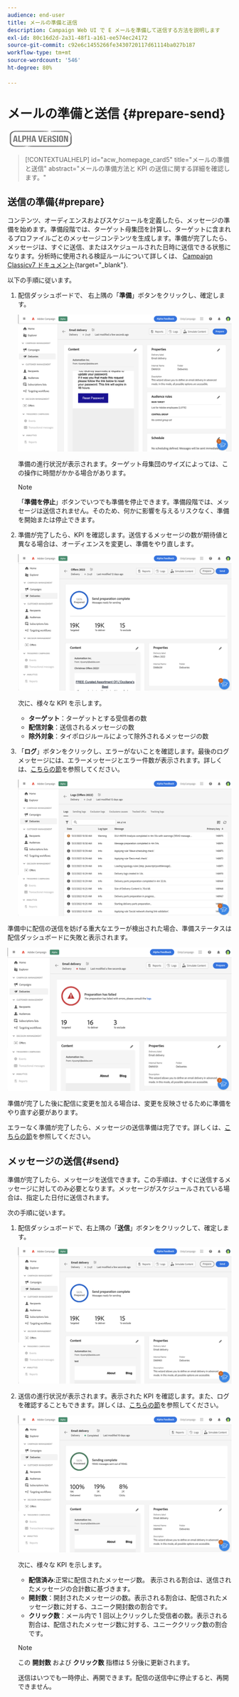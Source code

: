 ```yaml
---
audience: end-user
title: メールの準備と送信
description: Campaign Web UI で E メールを準備して送信する方法を説明します
exl-id: 80c16d2d-2a31-48f1-a161-ee574ec24172
source-git-commit: c92e6c1455266fe3430720117d61114ba027b187
workflow-type: tm+mt
source-wordcount: '546'
ht-degree: 80%

---
```


# メールの準備と送信 {#prepare-send}

![](../assets/do-not-localize/badge.png)

>[!CONTEXTUALHELP]
>id="acw_homepage_card5"
>title="メールの準備と送信"
>abstract="メールの準備方法と KPI の送信に関する詳細を確認します。"

<!--

	show how to prepare and send the email + the live kpis in the dashboard

like acc when preparation, target calculated then send
real time KPIs, not in AJO. similar to ACS.
exclusion logs, causes
-->

<!--
send also KPIs
-->

## 送信の準備{#prepare}

コンテンツ、オーディエンスおよびスケジュールを定義したら、メッセージの準備を始めます。準備段階では、ターゲット母集団を計算し、ターゲットに含まれるプロファイルごとのメッセージコンテンツを生成します。準備が完了したら、メッセージは、すぐに送信、またはスケジュールされた日時に送信できる状態になります。分析時に使用される検証ルールについて詳しくは、 [Campaign Classicv7 ドキュメント](https://experienceleague.adobe.com/docs/campaign-classic/using/sending-messages/key-steps-when-creating-a-delivery/steps-validating-the-delivery.html?lang=ja#validation-process-with-typologies){target="_blank"}.

以下の手順に従います。

1. 配信ダッシュボードで、 右上隅の「**準備**」ボタンをクリックし、確定します。

   ![](assets/prepare.png)

   準備の進行状況が表示されます。ターゲット母集団のサイズによっては、この操作に時間がかかる場合があります。

   >[!NOTE]
   >
   >「**準備を停止**」ボタンでいつでも準備を停止できます。準備段階では、メッセージは送信されません。そのため、何かに影響を与えるリスクなく、準備を開始または停止できます。

1. 準備が完了したら、KPI を確認します。送信するメッセージの数が期待値と異なる場合は、オーディエンスを変更し、準備をやり直します。

   ![](assets/prepare2.png)

   次に、様々な KPI を示します。

   * **ターゲット**：ターゲットとする受信者の数
   * **配信対象**：送信されるメッセージの数
   * **除外対象**：タイポロジルールによって除外されるメッセージの数

1. 「**ログ**」ボタンをクリックし、エラーがないことを確認します。最後のログメッセージには、エラーメッセージとエラー件数が表示されます。詳しくは、[こちらの節](delivery-logs.md)を参照してください。

   ![](assets/prepare-logs.png)

準備中に配信の送信を妨げる重大なエラーが検出された場合、準備ステータスは配信ダッシュボードに失敗と表示されます。

![](assets/prepare-error.png)

準備が完了した後に配信に変更を加える場合は、変更を反映させるために準備をやり直す必要があります。

エラーなく準備が完了したら、メッセージの送信準備は完了です。詳しくは、[こちらの節](#send)を参照してください。

## メッセージの送信{#send}

準備が完了したら、メッセージを送信できます。この手順は、すぐに送信するメッセージに対してのみ必要となります。メッセージがスケジュールされている場合は、指定した日付に送信されます。

次の手順に従います。

1. 配信ダッシュボードで、右上隅の「**送信**」ボタンをクリックして、確定します。

   ![](assets/send.png)

1. 送信の進行状況が表示されます。表示された KPI を確認します。また、ログを確認することもできます。詳しくは、[こちらの節](delivery-logs.md)を参照してください。

   ![](assets/send2.png)

   次に、様々な KPI を示します。

   * **配信済み**:正常に配信されたメッセージ数。 表示される割合は、送信されたメッセージの合計数に基づきます。
   * **開封数**：開封されたメッセージの数。表示される割合は、配信されたメッセージ数に対する、ユニーク開封数の割合です。
   * **クリック数**：メール内で 1 回以上クリックした受信者の数。表示される割合は、配信されたメッセージ数に対する、ユニーククリック数の割合です。

   >[!NOTE]
   >
   >この **開封数** および **クリック数** 指標は 5 分後に更新されます。

   送信はいつでも一時停止、再開できます。配信の送信中に停止すると、再開できません。
